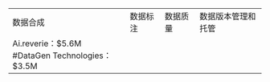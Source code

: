 <table>
   <tr>
      <td>数据合成</td>
      <td>数据标注</td>
      <td>数据质量</td>
      <td>数据版本管理和托管</td>
   </tr>
   <tr>
      <td>Ai.reverie：$5.6M  <br> #DataGen Technologies：$3.5M</td>
   </tr>

</table>
